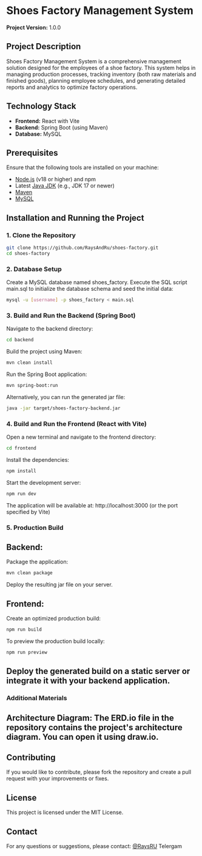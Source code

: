  # Shoes Factory Management System

**Project Version:** 1.0.0

## Project Description
Shoes Factory Management System is a comprehensive management solution designed for the employees of a shoe factory. This system helps in managing production processes, tracking inventory (both raw materials and finished goods), planning employee schedules, and generating detailed reports and analytics to optimize factory operations.

## Technology Stack
- **Frontend:** React with Vite
- **Backend:** Spring Boot (using Maven)
- **Database:** MySQL

## Prerequisites
Ensure that the following tools are installed on your machine:
- [Node.js](https://nodejs.org/) (v18 or higher) and npm
- Latest [Java JDK](https://www.oracle.com/java/technologies/downloads/) (e.g., JDK 17 or newer)
- [Maven](https://maven.apache.org/)
- [MySQL](https://www.mysql.com/)

## Installation and Running the Project

### 1. Clone the Repository
```bash
git clone https://github.com/RaysAndRu/shoes-factory.git
cd shoes-factory
```

### 2. Database Setup
Create a MySQL database named shoes_factory.
Execute the SQL script main.sql to initialize the database schema and seed the initial data:

```bash
mysql -u [username] -p shoes_factory < main.sql
```
### 3. Build and Run the Backend (Spring Boot)
Navigate to the backend directory:

```bash
cd backend
```

Build the project using Maven:

```bash
mvn clean install
```
Run the Spring Boot application:

```bash
mvn spring-boot:run
```

Alternatively, you can run the generated jar file:

```bash
java -jar target/shoes-factory-backend.jar
```

### 4. Build and Run the Frontend (React with Vite)
Open a new terminal and navigate to the frontend directory:

``` bash
cd frontend
```
Install the dependencies:

```bash
npm install
```
Start the development server:

```bash
npm run dev
```
The application will be available at: http://localhost:3000 (or the port specified by Vite)

### 5. Production Build
## Backend:
Package the application:

```bash
mvn clean package
```
Deploy the resulting jar file on your server.

## Frontend:
Create an optimized production build:

```bash
npm run build
```
To preview the production build locally:

```bash
npm run preview
```
## Deploy the generated build on a static server or integrate it with your backend application.

### Additional Materials
## Architecture Diagram: The ERD.io file in the repository contains the project's architecture diagram. You can open it using draw.io.
## Contributing
If you would like to contribute, please fork the repository and create a pull request with your improvements or fixes.

## License
This project is licensed under the MIT License.

## Contact
For any questions or suggestions, please contact: [@RaysRU](https://t.me/RaysRU/) Telergam
